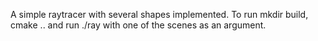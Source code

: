 A simple raytracer with several shapes implemented.
To run mkdir build, cmake .. and run ./ray with one of the scenes as an argument.